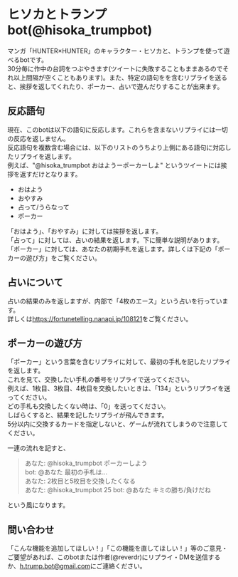 ヒソカとトランプbot(@hisoka_trumpbot)
===============
マンガ「HUNTER×HUNTER」のキャラクター・ヒソカと、トランプを使って遊べるbotです。  
30分毎に作中の台詞をつぶやきます(ツイートに失敗することもままあるのでそれ以上間隔が空くこともあります)。また、特定の語句をを含むリプライを送ると、挨拶を返してくれたり、ポーカー、占いで遊んだりすることが出来ます。  

反応語句
-------
現在、このbotは以下の語句に反応します。これらを含まないリプライには一切の反応を返しません。  
反応語句を複数含む場合には、以下のリストのうちより上側にある語句に対応したリプライを返します。  
例えば、"@hisoka_trumpbot おはようーポーカーしよ" というツイートには挨拶を返すだけとなります。

* おはよう
* おやすみ
* 占って/うらなって
* ポーカー

「おはよう」、「おやすみ」に対しては挨拶を返します。  
「占って」に対しては、占いの結果を返します。下に簡単な説明があります。  
「ポーカー」に対しては、あなたの初期手札を返します。詳しくは下記の「ポーカーの遊び方」をご覧ください。

占いについて
----------
占いの結果のみを返しますが、内部で「4枚のエース」という占いを行っています。  
詳しくは<https://fortunetelling.nanapi.jp/108121>をご覧ください。

ポーカーの遊び方
-------------
「ポーカー」という言葉を含むリプライに対して、最初の手札を記したリプライを返します。  
これを見て、交換したい手札の番号をリプライで送ってください。  
例えば、1枚目、3枚目、4枚目を交換したいときは、「134」というリプライを送ってください。  
どの手札も交換したくない時は、「0」を送ってください。  
しばらくすると、結果を記したリプライが飛んできます。  
5分以内に交換するカードを指定しないと、ゲームが流れてしまうので注意してください。  

一連の流れを記すと、  

>あなた: @hisoka_trumpbot ポーカーしよう  
>bot: @あなた 最初の手札は…  
>あなた: 2枚目と5枚目を交換したくなる  
>あなた: @hisoka_trumpbot 25
>bot: @あなた キミの勝ち/負けだね  

という風になります。

問い合わせ
-----------
「こんな機能を追加してほしい！」「この機能を直してほしい！」等のご意見・ご要望があれば、このbotまたは作者(@reverdr)にリプライ・DMを送信するか、<h.trump.bot@gmail.com>にご連絡ください。